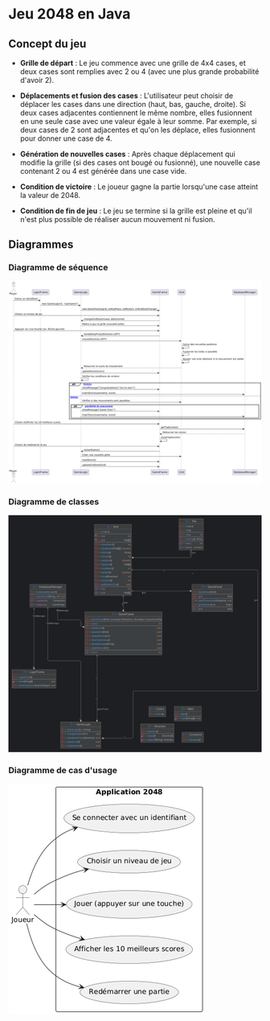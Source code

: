 # Jeu 2048 en Java

## Concept du jeu

- **Grille de départ** : Le jeu commence avec une grille de 4x4 cases, et deux cases sont remplies avec 2 ou 4 (avec une plus grande probabilité d'avoir 2).
  
- **Déplacements et fusion des cases** : L'utilisateur peut choisir de déplacer les cases dans une direction (haut, bas, gauche, droite). Si deux cases adjacentes contiennent le même nombre, elles fusionnent en une seule case avec une valeur égale à leur somme. Par exemple, si deux cases de 2 sont adjacentes et qu'on les déplace, elles fusionnent pour donner une case de 4.

- **Génération de nouvelles cases** : Après chaque déplacement qui modifie la grille (si des cases ont bougé ou fusionné), une nouvelle case contenant 2 ou 4 est générée dans une case vide.

- **Condition de victoire** : Le joueur gagne la partie lorsqu'une case atteint la valeur de 2048.

- **Condition de fin de jeu** : Le jeu se termine si la grille est pleine et qu'il n'est plus possible de réaliser aucun mouvement ni fusion.

## Diagrammes

### Diagramme de séquence
![Diagramme de séquance](./images/diagramme_sequence_kawtar_bennis.png)

### Diagramme de classes
![Diagramme de classes](./images/diagramme_class.png)

### Diagramme de cas d'usage
![Diagramme de cas d'usage](./images/uses_casse_diagram_kawtar_bennis.png)